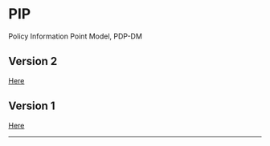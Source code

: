 # PIP

Policy Information Point Model, PDP-DM


## Version 2

[Here](./v2/)

## Version 1

[Here](./v1/)


---